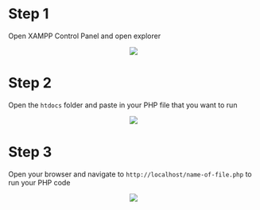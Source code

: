 # Step 1

Open XAMPP Control Panel and open explorer

<p align="center">
    <img src="https://imgur.com/egmVPcq.png" />
</p>

# Step 2

Open the `htdocs` folder and paste in your PHP file that you want to run

<p align="center">
    <img src="https://imgur.com/wdGsydP.png" />
</p>

# Step 3

Open your browser and navigate to `http://localhost/name-of-file.php` to run your PHP code

<p align="center">
    <img src="https://imgur.com/xBLfSIj.png" />
</p>